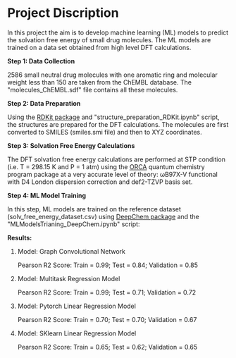 # Project Discription

In this project the aim is to develop machine learning (ML) models to predict the solvation free energy of small drug molecules. The ML models are trained on a data set obtained from high level DFT calculations.  

**Step 1: Data Collection**

2586 small neutral drug molecules with one aromatic ring and molecular weight less than 150 are taken from the ChEMBL database. The "molecules_ChEMBL.sdf" file contains all these molecules.

**Step 2: Data Preparation**

Using the [RDKit package](https://www.rdkit.org/) and "structure_preparation_RDKit.ipynb" script, the structures are prepared for the DFT calculations. The molecules are first converted to SMILES (smiles.smi file) and then to XYZ coordinates.

**Step 3: Solvation Free Energy Calculations**

The DFT solvation free energy calculations are performed at STP condition (i.e. T = 298.15 K and P = 1 atm) using the [ORCA](https://orcaforum.kofo.mpg.de) quantum chemistry program package at a very accurate level of theory: ωB97X-V functional with D4 London dispersion correction and def2-TZVP basis set.

**Step 4: ML Model Training**

In this step, ML models are trained on the reference dataset (solv_free_energy_dataset.csv) using [DeepChem package](https://deepchem.io/) and the "MLModelsTrianing_DeepChem.ipynb" script:

**Results:**

1) Model: Graph Convolutional Network

   Pearson R2 Score: Train = 0.99; Test = 0.84; Validation = 0.85
   
2) Model: Multitask Regression Model

   Pearson R2 Score: Train = 0.99; Test = 0.71; Validation = 0.72
   
3) Model: Pytorch Linear Regression Model

   Pearson R2 Score: Train = 0.70; Test = 0.70; Validation = 0.67
   
4) Model: SKlearn Linear Regression Model

   Pearson R2 Score: Train = 0.65; Test = 0.62; Validation = 0.65
